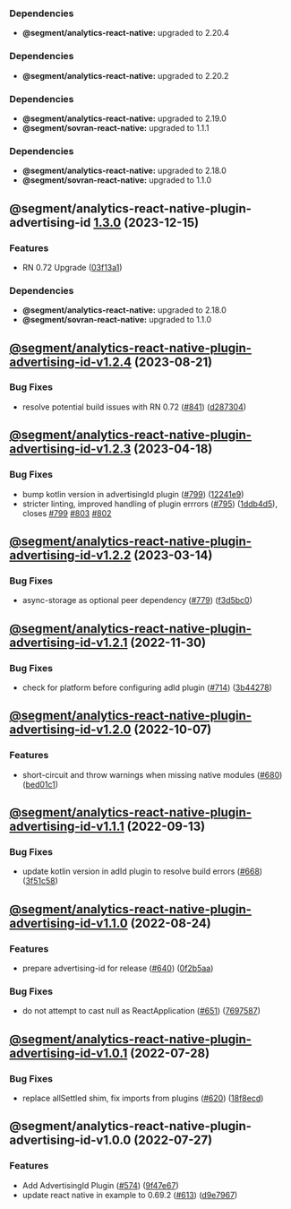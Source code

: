 ### Dependencies

* **@segment/analytics-react-native:** upgraded to 2.20.4

### Dependencies

* **@segment/analytics-react-native:** upgraded to 2.20.2

### Dependencies

* **@segment/analytics-react-native:** upgraded to 2.19.0
* **@segment/sovran-react-native:** upgraded to 1.1.1

### Dependencies

* **@segment/analytics-react-native:** upgraded to 2.18.0
* **@segment/sovran-react-native:** upgraded to 1.1.0

## @segment/analytics-react-native-plugin-advertising-id [1.3.0](https://github.com/segmentio/analytics-react-native/compare/@segment/analytics-react-native-plugin-advertising-id-v1.2.4...@segment/analytics-react-native-plugin-advertising-id-v1.3.0) (2023-12-15)


### Features

* RN 0.72 Upgrade ([03f13a1](https://github.com/segmentio/analytics-react-native/commit/03f13a19c79d8aaad726639de5f0327c748fed1f))



### Dependencies

* **@segment/analytics-react-native:** upgraded to 2.18.0
* **@segment/sovran-react-native:** upgraded to 1.1.0

## [@segment/analytics-react-native-plugin-advertising-id-v1.2.4](https://github.com/segmentio/analytics-react-native/compare/@segment/analytics-react-native-plugin-advertising-id-v1.2.3...@segment/analytics-react-native-plugin-advertising-id-v1.2.4) (2023-08-21)


### Bug Fixes

* resolve potential build issues with RN 0.72 ([#841](https://github.com/segmentio/analytics-react-native/issues/841)) ([d287304](https://github.com/segmentio/analytics-react-native/commit/d287304383b22b7d0344d0f2c68fccce8aec76cb))

## [@segment/analytics-react-native-plugin-advertising-id-v1.2.3](https://github.com/segmentio/analytics-react-native/compare/@segment/analytics-react-native-plugin-advertising-id-v1.2.2...@segment/analytics-react-native-plugin-advertising-id-v1.2.3) (2023-04-18)


### Bug Fixes

* bump kotlin version in advertisingId plugin ([#799](https://github.com/segmentio/analytics-react-native/issues/799)) ([12241e9](https://github.com/segmentio/analytics-react-native/commit/12241e9bcbdd86a73bb9ca589c8e6e88f49a48c4))
* stricter linting, improved handling of plugin errrors ([#795](https://github.com/segmentio/analytics-react-native/issues/795)) ([1ddb4d5](https://github.com/segmentio/analytics-react-native/commit/1ddb4d571df794bc7eaa5c5302ed27b90faf9a73)), closes [#799](https://github.com/segmentio/analytics-react-native/issues/799) [#803](https://github.com/segmentio/analytics-react-native/issues/803) [#802](https://github.com/segmentio/analytics-react-native/issues/802)

## [@segment/analytics-react-native-plugin-advertising-id-v1.2.2](https://github.com/segmentio/analytics-react-native/compare/@segment/analytics-react-native-plugin-advertising-id-v1.2.1...@segment/analytics-react-native-plugin-advertising-id-v1.2.2) (2023-03-14)


### Bug Fixes

* async-storage as optional peer dependency ([#779](https://github.com/segmentio/analytics-react-native/issues/779)) ([f3d5bc0](https://github.com/segmentio/analytics-react-native/commit/f3d5bc024fe3ae988386aac8b9f6f3fc6d84677a))

## [@segment/analytics-react-native-plugin-advertising-id-v1.2.1](https://github.com/segmentio/analytics-react-native/compare/@segment/analytics-react-native-plugin-advertising-id-v1.2.0...@segment/analytics-react-native-plugin-advertising-id-v1.2.1) (2022-11-30)


### Bug Fixes

* check for platform before configuring adId plugin ([#714](https://github.com/segmentio/analytics-react-native/issues/714)) ([3b44278](https://github.com/segmentio/analytics-react-native/commit/3b44278b70f9a67812dc83dccceea6c65243e06e))

## [@segment/analytics-react-native-plugin-advertising-id-v1.2.0](https://github.com/segmentio/analytics-react-native/compare/@segment/analytics-react-native-plugin-advertising-id-v1.1.1...@segment/analytics-react-native-plugin-advertising-id-v1.2.0) (2022-10-07)


### Features

* short-circuit and throw warnings when missing native modules ([#680](https://github.com/segmentio/analytics-react-native/issues/680)) ([bed01c1](https://github.com/segmentio/analytics-react-native/commit/bed01c10c0e452c9f24f76831f7e932837ff50bd))

## [@segment/analytics-react-native-plugin-advertising-id-v1.1.1](https://github.com/segmentio/analytics-react-native/compare/@segment/analytics-react-native-plugin-advertising-id-v1.1.0...@segment/analytics-react-native-plugin-advertising-id-v1.1.1) (2022-09-13)


### Bug Fixes

* update kotlin version in adId plugin to resolve build errors ([#668](https://github.com/segmentio/analytics-react-native/issues/668)) ([3f51c58](https://github.com/segmentio/analytics-react-native/commit/3f51c58540d893350028f2a118f19c30bc543af7))

## [@segment/analytics-react-native-plugin-advertising-id-v1.1.0](https://github.com/segmentio/analytics-react-native/compare/@segment/analytics-react-native-plugin-advertising-id-v1.0.1...@segment/analytics-react-native-plugin-advertising-id-v1.1.0) (2022-08-24)


### Features

* prepare advertising-id for release ([#640](https://github.com/segmentio/analytics-react-native/issues/640)) ([0f2b5aa](https://github.com/segmentio/analytics-react-native/commit/0f2b5aaf77829e32399d91b3aab38081699beecf))


### Bug Fixes

* do not attempt to cast null as ReactApplication ([#651](https://github.com/segmentio/analytics-react-native/issues/651)) ([7697587](https://github.com/segmentio/analytics-react-native/commit/7697587186ef4a7e7fe242c557d14a8249275b42))

## [@segment/analytics-react-native-plugin-advertising-id-v1.0.1](https://github.com/segmentio/analytics-react-native/compare/@segment/analytics-react-native-plugin-advertising-id-v1.0.0...@segment/analytics-react-native-plugin-advertising-id-v1.0.1) (2022-07-28)


### Bug Fixes

* replace allSettled shim, fix imports from plugins ([#620](https://github.com/segmentio/analytics-react-native/issues/620)) ([18f8ecd](https://github.com/segmentio/analytics-react-native/commit/18f8ecdb291d8c5ecb02e087aa0043df4fc72e97))

## @segment/analytics-react-native-plugin-advertising-id-v1.0.0 (2022-07-27)


### Features

* Add AdvertisingId Plugin ([#574](https://github.com/segmentio/analytics-react-native/issues/574)) ([9f47e67](https://github.com/segmentio/analytics-react-native/commit/9f47e67906c658519e13c022a19c3f4640622ad6))
* update react native in example to 0.69.2 ([#613](https://github.com/segmentio/analytics-react-native/issues/613)) ([d9e7967](https://github.com/segmentio/analytics-react-native/commit/d9e79672fcd1ec49603bc87e0fdf1efbd2504d68))

